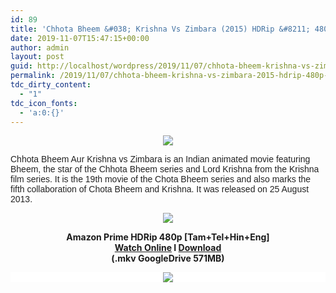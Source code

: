```yaml
---
id: 89
title: 'Chhota Bheem &#038; Krishna Vs Zimbara (2015) HDRip &#8211; 480p &#8211; Multi Audio [Tamil + Telugu + Hin + Eng] &#8211; x264 &#8211; 550MB'
date: 2019-11-07T15:47:15+00:00
author: admin
layout: post
guid: http://localhost/wordpress/2019/11/07/chhota-bheem-krishna-vs-zimbara-2015-hdrip-480p-multi-audio-tamil-telugu-hin-eng-x264-550mb/
permalink: /2019/11/07/chhota-bheem-krishna-vs-zimbara-2015-hdrip-480p-multi-audio-tamil-telugu-hin-eng-x264-550mb/
tdc_dirty_content:
  - "1"
tdc_icon_fonts:
  - 'a:0:{}'
---
```

<div dir="ltr" style="text-align: left;" trbidi="on">
  <div class="separator" style="clear: both; text-align: center;">
    <a href="https://1.bp.blogspot.com/-tnCO0s-QGz4/XastUra1DUI/AAAAAAAAA0E/Qs7YVDwSpP4hPGc0PJff8bhSpgls1J1EACLcBGAsYHQ/s1600/maxresdefault.jpg" imageanchor="1" style="margin-left: 1em; margin-right: 1em;"><img border="0" data-original-height="720" data-original-width="1280" src="https://1.bp.blogspot.com/-tnCO0s-QGz4/XastUra1DUI/AAAAAAAAA0E/Qs7YVDwSpP4hPGc0PJff8bhSpgls1J1EACLcBGAsYHQ/s1600/maxresdefault.jpg" /></a>
  </div>
  
  <p>
    <span style="background-color: white; color: #222222; font-family: arial, sans-serif; font-size: 14px;">Chhota Bheem Aur Krishna vs Zimbara is an Indian animated movie featuring Bheem, the star of the Chhota Bheem series and Lord Krishna from the Krishna film series. It is the 19th movie of the Chota Bheem series and also marks the fifth collaboration of Chota Bheem and Krishna. It was released on 25 August 2013.</span><span style="background-color: white; color: #222222; font-family: arial, sans-serif; font-size: 14px;">&nbsp;</span>
  </p>
  
  <div class="separator" style="clear: both; text-align: center;">
    <a href="https://1.bp.blogspot.com/-fai1ZuUwnbA/XIjy2aT4irI/AAAAAAAAANw/WFW0YRK47_8GLAt3pPBSzBk0GJA6Mk5fgCPcBGAYYCw/s1600/torrborder.gif" imageanchor="1" style="margin-left: 1em; margin-right: 1em;"><img border="0" data-original-height="3" data-original-width="500" src="https://1.bp.blogspot.com/-fai1ZuUwnbA/XIjy2aT4irI/AAAAAAAAANw/WFW0YRK47_8GLAt3pPBSzBk0GJA6Mk5fgCPcBGAYYCw/s1600/torrborder.gif" /></a>
  </div></p> 
  
  <div style="text-align: center;">
    <span style="font-family: "arial" , "helvetica" , sans-serif; font-size: large;"><b>Amazon Prime HDRip 480p [Tam+Tel+Hin+Eng]</b></span>
  </div>
  
  <div style="text-align: center;">
    <span style="font-family: "arial" , "helvetica" , sans-serif; font-size: large;"><b><a href="https://toonnetworktamilvideos.blogspot.com/p/blog-page_19.html">Watch Online</a>&nbsp;I&nbsp;<a href="https://drive.google.com/file/d/11MZXRc7n3V_txYpoWEabieppzn42JlNJ/view">Download</a></b></span>
  </div>
  
  <div style="text-align: center;">
    <span style="font-family: "arial" , "helvetica" , sans-serif; font-size: large;"><b>(.mkv GoogleDrive 571MB)</b></span>
  </div>
  
  <p>
    <span style="background-color: white; color: #222222; font-family: "arial" , sans-serif; font-size: 14px;"></span>
  </p>
  
  <div style="font-size: 14px; text-align: center;">
    <div style="background-color: white; color: #222222; font-family: arial, sans-serif;">
      <a href="https://1.bp.blogspot.com/-fai1ZuUwnbA/XIjy2aT4irI/AAAAAAAAANw/WFW0YRK47_8GLAt3pPBSzBk0GJA6Mk5fgCPcBGAYYCw/s1600/torrborder.gif" imageanchor="1" style="margin-left: 1em; margin-right: 1em;"><img border="0" data-original-height="3" data-original-width="500" src="https://1.bp.blogspot.com/-fai1ZuUwnbA/XIjy2aT4irI/AAAAAAAAANw/WFW0YRK47_8GLAt3pPBSzBk0GJA6Mk5fgCPcBGAYYCw/s1600/torrborder.gif" /></a>
    </div>
  </div>
</div>